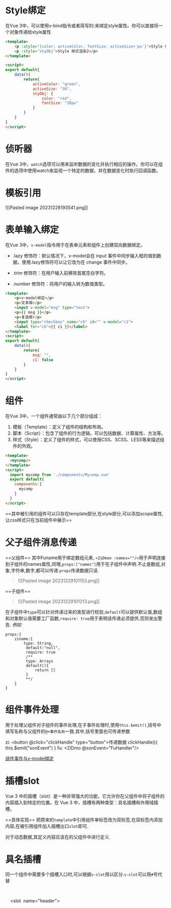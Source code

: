 # Style绑定

在Vue 3中，可以使用v-bind指令或者简写的:来绑定style属性。你可以直接将一个对象传递给style属性

```html
<template>
    <p :style="{color: activeColor, fontSize: activeSize+'px'}">Style 样式渲染1</p>
    <p :style="styObj">Style 样式渲染2</p>
</template>

<script>
export default{
    data(){
        return{
            activeColor: "green",
            activeSize: "30",
            styObj: {
                color: "red",
                fontSize: "30px"
            }
        }
    }
}
</script>
```


# 侦听器
在Vue 3中，`watch`选项可以用来监听数据的变化并执行相应的操作。你可以在组件的选项中使用watch来监视一个特定的数据，并在数据变化时执行回调函数。

# 模板引用

![[Pasted image 20231228193541.png]]



# 表单输入绑定

在Vue 3中，`v-model`指令用于在表单元素和组件上创建双向数据绑定。

- .lazy 修饰符：默认情况下，v-model会在 input 事件中同步输入框的值到数据，使用.lazy修饰符可以让它改为在 change 事件中同步。

- .trim 修饰符：在用户输入前移除首尾空白字符。

- .number 修饰符：将用户的输入转为数值类型。


```html
<template>
    <p>v-model绑定</p>
    <p>文本框</p>
    <input v-model="msg" type="text">
    <p>{{ msg }}</p>
    <p>复选框</p>
    <input type="checkbox" name="cb" id="" v-model="c1">
    <label for="cb">{{ c1 }}</label>
</template>
<script>
export default{
    data(){
        return{
            msg: "",
            c1: false
        }
    }
}
</script>
```

# 组件

在Vue 3中，一个组件通常由以下几个部分组成：
1. 模板（Template）：定义了组件的结构和布局。
2. 脚本（Script）：包含了组件的行为逻辑，可以包括数据、计算属性、方法等。
3. 样式（Style）：定义了组件的样式，可以使用CSS、SCSS、LESS等来描述组件的外观。

```html
<template>
  <mycomp/>
</template>
<script>
  import mycomp from './components/Mycomp.vue'
  export default{
    components:{
      mycomp
    }
  }
</script>
```

==其中被引用的组件可以只存在template部分,在style部分,可以添加scope属性,让css样式只在当前组件中展示==


# 父子组件消息传递

==父组件==
其中Funame用于绑定数组元素, `<ZiDmoe :names=""/>`用于声明连接到子组件的names属性,同理,`props:["names"]`用于在子组件中声明.不止是数组,对象,字符串,数字,都可以传递.`props`传递数据只读.

>![[Pasted image 20231229101153.png]]

==子组件==

>![[Pasted image 20231229101213.png]]

在子组件中`type`可以针对传递过来的类型进行校验,`default`可以提供默认值,数组和对象默认值需要工厂函数,`require: true`用于表明该传递必须提供,否则发出警告.
*例如*

    props:{
        ziname:{
            type: String,
	         default:"null",
	         require: true
	         /**
	         type: Arrays
	         default(){
		         return []
	         }
	         **/
        }
    }


# 组件事件处理
用于处理父组件对子组件的事件处理,在子事件处理时,使用`this.$emit()`,括号中填写名称与父组件的`@+事件名称`一致.其中,括号里面也可传递参数

zi:
<button @click="clickHandle" type="button">传递数据
        clickHandle(){
            this.$emit("sonEvent")
        }
fu:
<ZiDmo @sonEvent="FuHandler"/>

[组件事件与v-model绑定](https://www.bilibili.com/video/BV1Rs4y127j8/?p=28&spm_id_from=pageDriver&vd_source=c9f01c4138ffca623361215fe6c00336)


# 插槽slot
  
Vue 3 中的插槽（slot）是一种非常强大的功能，它允许你在父组件中将子组件的内容插入到特定的位置。在 Vue 3 中，插槽有两种类型：具名插槽和作用域插槽。

==具体实现==
把原来的`template`中引用组件单标签改为双标签,在双标签内添加内容,在被引用组件加入插槽出口`slot`即可.

对于动态数据,其定义内容应该在的父组件中进行定义.

# 具名插槽

同一个组件中需要多个插槽入口时,可以根据`v-slot`用以区分.`v-slot`可以用`#`号代替

    <template v-slot="header">
    </template>

    <slot  name="header"></slot>



























